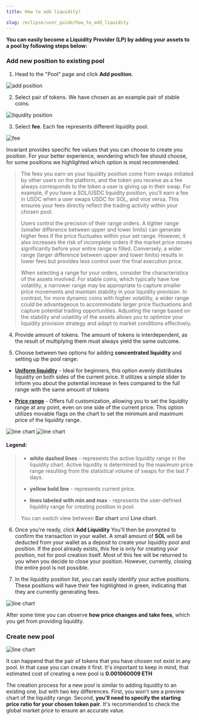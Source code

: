 ```yaml
---
title: How to add liquidity?

slug: /eclipse/user_guide/how_to_add_liquidity
---
```


**You can easily become a Liquidity Provider (LP) by adding your assets to a pool by following steps below:**

### Add new position to existing pool

1. Head to the "Pool" page and click **Add position**.

![add position](/img/docs/app/add_position.png)

2. Select pair of tokens. We have chosen as an example pair of stable coins.

![liquidity position](/img/docs/app/liquidity_position.png)

3. Select **fee**. Each fee represents different liquidity pool.

![fee](/img/docs/app/fee.png)

Invariant provides specific fee values that you can choose to create you position. For your better experience, wondering which fee should choose, for some positions we highlighted which option is most recommended.

<blockquote>
The fees you earn on your liquidity position come from swaps initiated by other users on the platform, and the token you receive as a fee always corresponds to the token a user is giving up in their swap. For example, if you have a SOL/USDC liquidity position, you'll earn a fee in USDC when a user swaps USDC for SOL, and vice versa. This ensures your fees directly reflect the trading activity within your chosen pool.

Users control the precision of their range orders. A tighter range (smaller difference between upper and lower limits) can generate higher fees if the price fluctuates within your set range. However, it also increases the risk of incomplete orders if the market price moves significantly before your entire range is filled. Conversely, a wider range (larger difference between upper and lower limits) results in lower fees but provides less control over the final execution price.

When selecting a range for your orders, consider the characteristics of the assets involved. For stable coins, which typically have low volatility, a narrower range may be appropriate to capture smaller price movements and maintain stability in your liquidity provision. In contrast, for more dynamic coins with higher volatility, a wider range could be advantageous to accommodate larger price fluctuations and capture potential trading opportunities. Adjusting the range based on the stability and volatility of the assets allows you to optimize your liquidity provision strategy and adapt to market conditions effectively.

</blockquote>

4. Provide amount of tokens. The amount of tokens is interdependent, as the result of multiplying them must always yield the same outcome.

5. Choose between two options for adding **concentrated liquidity** and setting up the pool range:

- [**Uniform liquidity**](/docs/uniform_concentration) - Ideal for beginners, this option evenly distributes liquidity on both sides of the current price. It utilizes a simple slider to inform you about the potential increase in fees compared to the full range with the same amount of tokens

- [**Price range**](/docs/price_range) - Offers full customization, allowing you to set the liquidity range at any point, even on one side of the current price. This option utilizes movable flags on the chart to set the minimum and maximum price of the liquidity range.

![line chart](/img/docs/app/line_chart.png)
![line chart](/img/docs/app/bar_chart.png)

#### Legend:

<blockquote>

- <b>white dashed lines</b> - represents the active liquidity range in the liquidity chart. Active liquidity is determined by the maximum price range resulting from the statistical volume of swaps for the last 7 days.

- <b>yellow bold line</b> - represents current price.

- <b>lines labeled with min and max</b> - represents the user-defined liquidity range for creating position in pool.

You can switch view between <b>Bar chart</b> and <b>Line chart</b>.

</blockquote>

6. Once you're ready, click **Add Liquidity** You'll then be prompted to confirm the transaction in your wallet. A small amount of **SOL** will be deducted from your wallet as a deposit to create your liquidity pool and position. If the pool already exists, this fee is only for creating your position, not for pool creation itself. Most of this fee will be returned to you when you decide to close your position. However, currently, closing the entire pool is not possible.

7. In the liquidity position list, you can easily identify your active positions. These positions will have their fee highlighted in green, indicating that they are currently generating fees.

![line chart](/img/docs/app/positions.png)

After some time you can observe **how price changes and take fees**, which you get from providing liquidity.

### Create new pool

![line chart](/img/docs/app/not_existing_pool.png)

It can happend that the pair of tokens that you have chosen not exist in any pool. In that case you can create it first. It's important to keep in mind, that estimated cost of creating a new pool is **0.001060009 ETH**

The creation process for a new pool is similar to adding liquidity to an existing one, but with two key differences. First, you won't see a preview chart of the liquidity range. Second, **you'll need to specify the starting price ratio for your chosen token pair**. It's recommended to check the global market price to ensure an accurate value.
